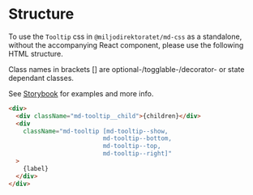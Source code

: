 # Structure

To use the `Tooltip` css in `@miljodirektoratet/md-css` as a standalone, without the accompanying React component, please use the following HTML structure.

Class names in brackets [] are optional-/togglable-/decorator- or state dependant classes.

See [Storybook](https://miljodir.github.io/md-components) for examples and more info.

```html
<div>
  <div className="md-tooltip__child">{children}</div>
  <div
    className="md-tooltip [md-tooltip--show,
                          md-tooltip--bottom,
                          md-tooltip--top,
                          md-tooltip--right]"
  >
    {label}
  </div>
</div>
```
